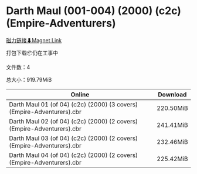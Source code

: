 # Darth Maul (001-004) (2000) (c2c) (Empire-Adventurers)

[磁力链接⬇Magnet Link](magnet:?xt=urn:btih:f8706eb535b11de6d1e0ed952faf028854954a81&dn=Darth%20Maul%20%28001-004%29%20%282000%29%20%28c2c%29%20%28Empire-Adventurers%29)

打包下载📦仍在工事中

文件数：4

总大小：919.79MiB

Online | Download
--- | ---
Darth Maul 01 (of 04) (c2c) (2000) (3 covers) (Empire-Adventurers).cbr | 220.50MiB
Darth Maul 02 (of 04) (c2c) (2000) (2 covers) (Empire-Adventurers).cbr | 241.41MiB
Darth Maul 03 (of 04) (c2c) (2000) (2 covers) (Empire-Adventurers).cbr | 232.46MiB
Darth Maul 04 (of 04) (c2c) (2000) (2 covers) (Empire-Adventurers).cbr | 225.42MiB